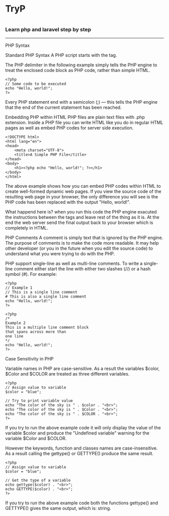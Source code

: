# TryP 
#
### Learn php and laravel step by step 
<hr>

PHP Syntax

Standard PHP Syntax
A PHP script starts with the <?php and ends with the ?> tag.

The PHP delimiter <?php and ?> in the following example simply tells the PHP engine to treat the enclosed code block as PHP code, rather than simple HTML.

```
<?php
// Some code to be executed
echo "Hello, world!";
?>
```
Every PHP statement end with a semicolon (;) — this tells the PHP engine that the end of the current statement has been reached.

Embedding PHP within HTML
PHP files are plain text files with .php extension. Inside a PHP file you can write HTML like you do in regular HTML pages as well as embed PHP codes for server side execution.

```
<!DOCTYPE html>
<html lang="en">
<head>
    <meta charset="UTF-8">
    <title>A Simple PHP File</title>
</head>
<body>
    <h1><?php echo "Hello, world!"; ?></h1>
</body>
</html>
```
The above example shows how you can embed PHP codes within HTML to create well-formed dynamic web pages. If you view the source code of the resulting web page in your browser, the only difference you will see is the PHP code <?php echo "Hello, world!"; ?> has been replaced with the output "Hello, world!".

What happend here is? when you run this code the PHP engine exacuted the instructions between the <?php … ?> tags and leave rest of the thing as it is. At the end the web server send the final output back to your browser which is completely in HTML.

PHP Comments
A comment is simply text that is ignored by the PHP engine. The purpose of comments is to make the code more readable. It may help other developer (or you in the future when you edit the source code) to understand what you were trying to do with the PHP.

PHP support single-line as well as multi-line comments. To write a single-line comment either start the line with either two slashes (//) or a hash symbol (#). For example:

```
<?php
// Example 1
// This is a single line comment
# This is also a single line comment
echo "Hello, world!";
?>
```

```
<?php
/*
Example 2
This is a multiple line comment block
that spans across more than
one line
*/
echo "Hello, world!";
?>
```

Case Sensitivity in PHP

Variable names in PHP are case-sensitive. As a result the variables $color, $Color and $COLOR are treated as three different variables.

```
<?php
// Assign value to variable
$color = "blue";
 
// Try to print variable value
echo "The color of the sky is " . $color . "<br>";
echo "The color of the sky is " . $Color . "<br>";
echo "The color of the sky is " . $COLOR . "<br>";
?>
```

If you try to run the above example code it will only display the value of the variable $color and produce the "Undefined variable" warning for the variable $Color and $COLOR.

However the keywords, function and classes names are case-insensitive. As a result calling the gettype() or GETTYPE() produce the same result.

```
<?php
// Assign value to variable
$color = "blue";
 
// Get the type of a variable
echo gettype($color) . "<br>";
echo GETTYPE($color) . "<br>";
?>
```
If you try to run the above example code both the functions gettype() and GETTYPE() gives the same output, which is: string.
